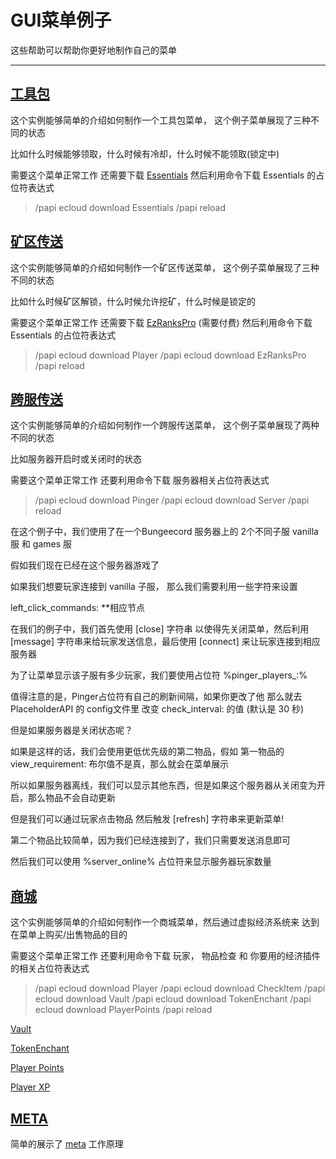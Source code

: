 # GUI菜单例子
这些帮助可以帮助你更好地制作自己的菜单
* * *

## [工具包](https://github.com/help-chat/DeluxeMenus/blob/master/gui_menus/kits.yml)
这个实例能够简单的介绍如何制作一个工具包菜单， 这个例子菜单展现了三种不同的状态

比如什么时候能够领取，什么时候有冷却，什么时候不能领取(锁定中)

需要这个菜单正常工作 还需要下载 [Essentials](https://ci.ender.zone/job/EssentialsX/lastSuccessfulBuild/) 然后利用命令下载 Essentials 的占位符表达式

>/papi ecloud download Essentials
>/papi reload

## [矿区传送](https://github.com/help-chat/DeluxeMenus/blob/master/gui_menus/mines.yml)

这个实例能够简单的介绍如何制作一个矿区传送菜单， 这个例子菜单展现了三种不同的状态

比如什么时候矿区解锁，什么时候允许挖矿，什么时候是锁定的

需要这个菜单正常工作 还需要下载 [EzRanksPro](https://www.spigotmc.org/resources/10731/) (需要付费) 然后利用命令下载 Essentials 的占位符表达式

>/papi ecloud download Player
>/papi ecloud download EzRanksPro
>/papi reload

## [跨服传送](https://github.com/help-chat/DeluxeMenus/blob/master/gui_menus/serverselector.yml)

这个实例能够简单的介绍如何制作一个跨服传送菜单， 这个例子菜单展现了两种不同的状态

比如服务器开启时或关闭时的状态

需要这个菜单正常工作 还要利用命令下载 服务器相关占位符表达式

>/papi ecloud download Pinger
>/papi ecloud download Server
>/papi reload

在这个例子中，我们使用了在一个Bungeecord 服务器上的 2个不同子服 vanilla 服 和 games 服

假如我们现在已经在这个服务器游戏了

如果我们想要玩家连接到 vanilla 子服， 那么我们需要利用一些字符来设置 

left_click_commands: **相应节点

在我们的例子中，我们首先使用 [close] 字符串 以使得先关闭菜单，然后利用 [message] 字符串来给玩家发送信息，最后使用 [connect] 来让玩家连接到相应服务器

为了让菜单显示该子服有多少玩家，我们要使用占位符 %pinger_players_<ip>:<port>%

值得注意的是，Pinger占位符有自己的刷新间隔，如果你更改了他 那么就去 PlaceholderAPI 的 config文件里 改变 check_interval: 的值 (默认是 30 秒)

但是如果服务器是关闭状态呢？

如果是这样的话，我们会使用更低优先级的第二物品，假如 第一物品的 view_requirement: 布尔值不是真，那么就会在菜单展示

所以如果服务器离线，我们可以显示其他东西，但是如果这个服务器从关闭变为开启，那么物品不会自动更新

但是我们可以通过玩家点击物品 然后触发 [refresh] 字符串来更新菜单!

第二个物品比较简单，因为我们已经连接到了，我们只需要发送消息即可

然后我们可以使用 %server_online% 占位符来显示服务器玩家数量

## [商城](https://github.com/help-chat/DeluxeMenus/blob/master/gui_menus/store.yml)

这个实例能够简单的介绍如何制作一个商城菜单，然后通过虚拟经济系统来 达到在菜单上购买/出售物品的目的

需要这个菜单正常工作 还要利用命令下载 玩家， 物品检查 和 你要用的经济插件的相关占位符表达式

>/papi ecloud download Player
>/papi ecloud download CheckItem
>/papi ecloud download Vault
>/papi ecloud download TokenEnchant
>/papi ecloud download PlayerPoints
>/papi reload

[Vault](https://github.com/help-chat/DeluxeMenus/blob/master/gui_menus/store.yml#L18-L59)

[TokenEnchant](https://github.com/help-chat/DeluxeMenus/blob/master/gui_menus/store.yml#L61-L106)

[Player Points](https://github.com/help-chat/DeluxeMenus/blob/master/gui_menus/store.yml#L108-L150)

[Player XP](https://github.com/help-chat/DeluxeMenus/blob/master/gui_menus/store.yml#L152-L195)

## [META](https://github.com/help-chat/DeluxeMenus/blob/master/gui_menus/meta.yml)

简单的展示了 [meta](https://wiki.helpch.at/clips-plugins/deluxemenus/options-and-configurations#actions-types) 工作原理